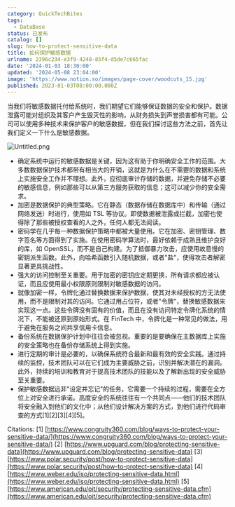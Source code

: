 ```yaml
---
category: QuickTechBites
tags:
  - DataBase
status: 已发布
catalog: []
slug: how-to-protect-sensitive-data
title: 如何保护敏感数据
urlname: 2396c234-e3f9-4248-85f4-d5de7c665fac
date: '2024-01-03 18:30:00'
updated: '2024-05-08 23:04:00'
image: 'https://www.notion.so/images/page-cover/woodcuts_15.jpg'
published: 2023-01-03T08:00:00.000Z
---
```


当我们将敏感数据托付给系统时，我们期望它们能够保证数据的安全和保护。数据泄露可能对组织及其客户产生毁灭性的影响，从财务损失到声誉损害都有可能。公司可以使用多种技术来保护客户的敏感数据，但在我们探讨这些方法之前，首先让我们定义一下什么是敏感数据。


![Untitled.png](https://prod-files-secure.s3.us-west-2.amazonaws.com/5d24fe63-e567-4804-86f9-9fdc62e13082/aa7e6578-50d6-4f37-a4e4-28071bd0fba3/Untitled.png?X-Amz-Algorithm=AWS4-HMAC-SHA256&X-Amz-Content-Sha256=UNSIGNED-PAYLOAD&X-Amz-Credential=ASIAZI2LB466XS4QILUV%2F20250318%2Fus-west-2%2Fs3%2Faws4_request&X-Amz-Date=20250318T213325Z&X-Amz-Expires=3600&X-Amz-Security-Token=IQoJb3JpZ2luX2VjEA0aCXVzLXdlc3QtMiJIMEYCIQDfceKoez8kWN9Oq3pYKOPl0TmTdo5%2FMU0mI5iRy9fLqAIhAKjQJ4WblmPn6Be02vsa%2FQBq%2BK7WKHfPZbWVU5wOHhrLKv8DCGYQABoMNjM3NDIzMTgzODA1IgwtfsXJVt%2Bq%2BhW8FDsq3ANlRuskONYWDpMICj0hWZBMfuQBX371OLwSblQrcdaCfArASluI0RCWC1Fv8BEnnphJM8gPAicVzwQQ0v5zShvng%2B7dAfLSFgcZ4gFoN67%2F%2FkQbGExl0pMg8k2YmFJCypaRIAAjXpSeHwQncDBlDRCiG1W1IPAijEL1X1hJEEZUZ4hnMrgmhPOReP2bDXVESU3ADiAW6vCIeZc5VrYKfhGSrqrstqOXtC8akpJYTjzT%2B%2B1flzJA2rXGgJ83XRxT2ANJg7tzlEoelLofqe3XYBLjmqNWE7plmdGFGeD69hLmpwCMEYNwkI6SadWY%2B45l02zoZRTdz0%2BiuDjGHkEYNmynZMxV2QBcyVyhf%2B%2Fqyhg3y%2FrFrc17%2FwIy9BDdkG76vjj65op1yoTtDgdixrsUte0nXFq9yu7sljxwudPTL6pBvsJQsOoMfdSeUPAxsZimm4%2BHDmEt3WBMUPGSPaQxThpAWF1Vq9shXkjzXKTwiZyyayOcg3B%2FTfpMYPd7wb%2BDBT%2FA%2FTgSZy1zJgSv5ewmWO2fYt5gF8tYQVGBAAxPWzK9jhlC7xM7cOrgIXSN3f8wFnT7aq9chzqGVYBXgwBJZ%2FYMiqtFVyDIfRLXVbawDECumBWmqnEjiKg5J257TTCkr%2Be%2BBjqkASsqTecajGsjwB1wlHqLudq4klaV0BPBaMlbUM1ukUeEOWOCVQM79jVALDjFgThz3qaN0%2Bjm3%2BTJ9FIDQTfux3%2Bh%2BqHwTvqm%2Fum0AlRWtLJzaO5yGSjyVuz1CtlpP%2FrI6dFzp%2B%2BejBZxUvN36efcsIkGekTi8f9aMRb87F8Ty3JNlo4rdDw6L4G%2FpMF%2BhL1ahqdLrlAyAhM%2F9skPLevZb3vK4x%2BX&X-Amz-Signature=6f195289aac1f6180de0445e7a786d5a4a137090af26381b68161c7435773ac3&X-Amz-SignedHeaders=host&x-id=GetObject)

- 确定系统中运行的敏感数据是关键，因为这有助于你明确安全工作的范围。大多数数据保护技术都带有相当大的开销，这就是为什么在不需要的数据和系统上实施安全工作并不理想。此外，应彻底审计存储的数据，并避免存储不必要的敏感信息，例如那些可以从第三方服务获取的信息；这可以减少你的安全需求。
- 加密是数据保护的典型策略。它在静态（数据存储在数据库中）和传输（通过网络发送）时进行，使用如 TSL 等协议。即使数据被泄露或拦截，加密也使得除了那些被授权查看的人之外，任何人都无法阅读。
- 密码学在几乎每一种数据保护策略中都被大量使用。它在加密、密钥管理、数字签名等方面得到了实施。在使用密码学算法时，最好依赖于成熟且维护良好的库，如 OpenSSL，而不是自己构建。为了抵御暴力攻击，应使用故意慢的密钥派生函数。此外，向哈希函数引入随机数据，或者"盐"，使得攻击者解密显著更具挑战性。
- 强大的访问控制至关重要。用于加密的密钥应定期更换，所有请求都应被认证，而且应使用最小权限原则限制对敏感数据的访问。
- 就像加密一样，令牌化通过替换数据来保护数据，使其对未经授权的方无法使用，而不是限制对其的访问。它通过用占位符，或者"令牌"，替换敏感数据来实现这一点。这些令牌没有固有的价值，而且在没有访问特定令牌化系统的情况下，不能被还原到原始形式。在 FinTech 中，令牌化是一种常见的做法，用于避免在服务之间共享信用卡信息。
- 备份系统在数据保护计划中往往会被忽视。重要的是要确保在主数据库上实施的安全策略也在备份存储系统上得到实施。
- 进行定期的审计是必要的，以确保系统符合最新和最有效的安全实践。通过持续的监控，技术团队可以在它们成为主要威胁之前，识别并解决潜在的漏洞。此外，持续的培训和教育对于提高技术团队的技能以及了解新出现的安全威胁至关重要。
- 保护敏感数据远非"设定并忘记"的任务，它需要一个持续的过程，需要在全方位上对安全进行承诺。高度安全的系统往往有一个共同点——他们的技术团队将安全融入到他们的文化中；从他们设计解决方案的方式，到他们进行代码审查的方式[1][2][3][4][5]。

Citations:
[1] [https://www.congruity360.com/blog/ways-to-protect-your-sensitive-data/](https://www.congruity360.com/blog/ways-to-protect-your-sensitive-data/)
[2] [https://www.upguard.com/blog/protecting-sensitive-data](https://www.upguard.com/blog/protecting-sensitive-data)
[3] [https://www.polar.security/post/how-to-protect-sensitive-data](https://www.polar.security/post/how-to-protect-sensitive-data)
[4] [https://www.weber.edu/iso/protecting-sensitive-data.html](https://www.weber.edu/iso/protecting-sensitive-data.html)
[5] [https://www.american.edu/oit/security/protecting-sensitive-data.cfm](https://www.american.edu/oit/security/protecting-sensitive-data.cfm)

